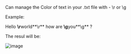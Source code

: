 Can manage the Color of text in your .txt file with - \r or \g

Example:

Hello **\r**world**\r** how are **\g**you**\g** ?

The resul will be:

![image](https://github.com/mhrubes/Overlay/assets/54173124/f4b46fca-a84b-47f9-9df4-bd1c8e922317)
